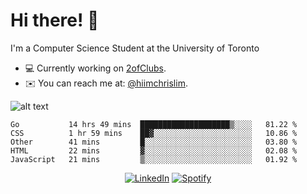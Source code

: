 # Hi there! 👋
I'm a Computer Science Student at the University of Toronto

- 💻 Currently working on [2ofClubs](https://github.com/2-of-clubs).
- ✉️ You can reach me at: [@hiimchrislim](mailto:hello@hiimchrislim.co).

![alt text](https://user-images.githubusercontent.com/24628243/87171758-22f18c00-c2a1-11ea-9d8d-2777e59004b4.png "2ofClubs Logo")

<!--START_SECTION:waka-->
```text
Go           14 hrs 49 mins  ████████████████████▒░░░░   81.22 % 
CSS          1 hr 59 mins    ██▓░░░░░░░░░░░░░░░░░░░░░░   10.86 % 
Other        41 mins         █░░░░░░░░░░░░░░░░░░░░░░░░   03.80 % 
HTML         22 mins         ▓░░░░░░░░░░░░░░░░░░░░░░░░   02.08 % 
JavaScript   21 mins         ▒░░░░░░░░░░░░░░░░░░░░░░░░   01.92 % 
```
<!--END_SECTION:waka-->

<div align="center">
<a href="https://www.linkedin.com/in/hiimchrislim" target="_blank"><img src="https://img.shields.io/badge/LinkedIn-%230077B5.svg?&style=flat-square&logo=linkedin&logoColor=white" alt="LinkedIn"></a>
<a href="https://open.spotify.com/user/clim1231" target="_blank"><img src="https://img.shields.io/badge/Spotify-%231ED760.svg?&style=flat-square&logo=spotify&logoColor=white" alt="Spotify"></a>

</div>
